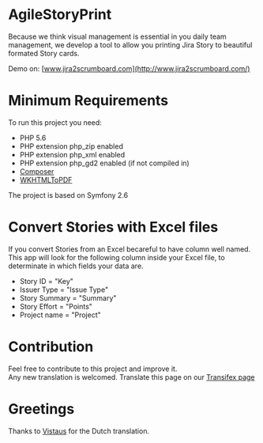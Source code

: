 AgileStoryPrint
===============
Because we think visual management is essential in you daily team management, 
we develop a tool to allow you printing Jira Story to beautiful formated Story
cards.

Demo on: [www.jira2scrumboard.com](http://www.jira2scrumboard.com/)

Minimum Requirements
===============
To run this project you need:
* PHP 5.6
* PHP extension php_zip enabled
* PHP extension php_xml enabled
* PHP extension php_gd2 enabled (if not compiled in)
* [Composer](https://getcomposer.org/)
* [WKHTMLToPDF](http://wkhtmltopdf.org/downloads.html)


The project is based on Symfony 2.6

Convert Stories with Excel files
===============
If you convert Stories from an Excel becareful to have column well named.  
This app will look for the following column inside your Excel file, to determinate
in which fields your data are.

* Story ID = "Key"
* Issuer Type = "Issue Type"
* Story Summary = "Summary"
* Story Effort = "Points"
* Project name = "Project"

Contribution
===============
Feel free to contribute to this project and improve it.  
Any new translation is welcomed. Translate this page on our 
[Transifex page](https://www.transifex.com/projects/p/agilestoryprint/)


Greetings
===============
Thanks to [Vistaus](https://www.transifex.com/accounts/profile/Vistaus/) for 
the Dutch translation.
